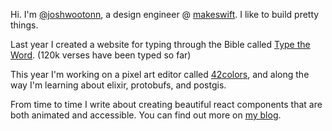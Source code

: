 Hi. I'm [@joshwootonn](https://x.com/JoshWootonn), a design engineer @ [makeswift](https://makeswift.com). I like to build pretty things. 

Last year I created a website for typing through the Bible called [Type the Word](https://typetheword.site). (120k verses have been typed so far)

This year I'm working on a pixel art editor called [42colors](https://42colors.com), and along the way I'm learning about elixir, protobufs, and postgis. 

From time to time I write about creating beautiful react components that are both animated and accessible. You can find out more on [my blog](https://joshuawootonn.com).

<!--
**joshuawootonn/joshuawootonn** is a ✨ _special_ ✨ repository because its `README.md` (this file) appears on your GitHub profile.

Here are some ideas to get you started:

- 🔭 I’m currently working on ...
- 🌱 I’m currently learning ...
- 👯 I’m looking to collaborate on ...
- 🤔 I’m looking for help with ...
- 💬 Ask me about ...
- 📫 How to reach me: ...
- 😄 Pronouns: ...
- ⚡ Fun fact: ...
-->
